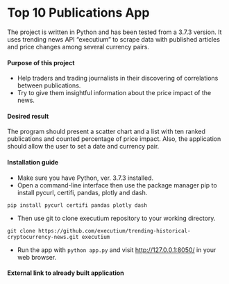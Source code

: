 # Top 10 Publications App
The project is written in Python and has been tested from a 3.7.3 version. It uses trending news API “executium” to scrape data with published articles and price changes among several currency pairs.

#### Purpose of this project
* Help traders and trading journalists in their discovering of correlations between publications.
* Try to give them insightful information about the price impact of the news.

#### Desired result
The program should present a scatter chart and a list with ten ranked publications and counted percentage of price impact. Also, the application should allow the user to set a date and currency pair. 

#### Installation guide
* Make sure you have Python, ver. 3.7.3 installed.
* Open a command-line interface then use the package manager pip to install pycurl, certifi, pandas, plotly and dash.
```
pip install pycurl certifi pandas plotly dash
```
* Then use git to clone executium repository to your working directory.
```
git clone https://github.com/executium/trending-historical-cryptocurrency-news.git executium
```
* Run the app with `python app.py` and visit http://127.0.0.1:8050/ in your web browser.

#### External link to already built application
